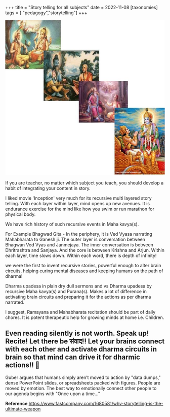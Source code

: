 
+++
title = "Story telling for all subjects"
date = 2022-11-08
[taxonomies]
tags = [ "pedagogy","storytelling"]
+++

![](2022-11-08-08-02-23.png)

If you are teacher, no matter which subject you teach, you should develop a habit of integrating your content in story.

I liked movie 'Inception' very much for its recursive multi layered story telling. With each layer within layer, mind opens up new avenues. It is endurance exercise for the mind like how  you swim or run marathon for physical body.


We have rich history of such recursive events in Maha kavya(s).


For Example Bhagwad Gita - In the periphery, it is Ved Vyasa narrating Mahabharata to Ganesh ji. The outer layer is conversation between Bhagwan Ved Vyas and Janmejaya. The inner conversation is between Dhritrashtra and Sanjaya. And the core is between Krishna and Arjun. Within each layer, time slows down. Within each word, there is depth of infinity!


we were the first to invent recursive stories, powerful enough to alter brain circuits, helping curing mental diseases and keeping humans on the path of dharma!


Dharma upadesa  in plain dry dull sermons and vs Dharma upadesa by recursive Maha kavya(s) and Purana(s). Makes a lot of difference in activating brain circuits and preparing it for the actions as per dharma narrated.


I suggest, Ramayana and Mahabharata recitation should be part of daily chores. It is potent therapeutic help for growing minds at home i.e. Children.


Even reading silently is not worth. Speak up! Recite! Let there be संवाद!! Let your brains connect with each other and activate dharma circuits in brain so that mind can drive it for dharmic actions!! 🙂
--------------------------
Guber argues that humans simply aren’t moved to action by "data dumps," dense PowerPoint slides, or spreadsheets packed with figures. People are moved by emotion. The best way to emotionally connect other people to our agenda begins with "Once upon a time…"

**Reference**
https://www.fastcompany.com/1680581/why-storytelling-is-the-ultimate-weapon

